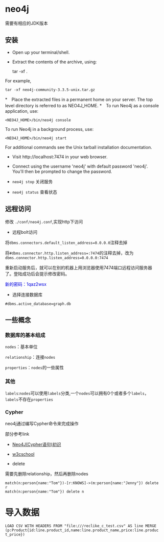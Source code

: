 # neo4j

需要有相应的JDK版本

## 安装

* Open up your terminal/shell.
* Extract the contents of the archive, using:
	
	tar -xf <filecode>.

For example,
	
	tar -xf neo4j-community-3.3.5-unix.tar.gz

*　Place the extracted files in a permanent home on your server. The top level directory is referred to as NEO4J_HOME.
	*　To run Neo4j as a console application, use:

	<NEO4J_HOME>/bin/neo4j console

To run Neo4j in a background process, use:

	<NEO4J_HOME>/bin/neo4j start

For additional commands see the Unix tarball installation documentation.

* Visit http://localhost:7474 in your web browser. 
* Connect using the username 'neo4j' with default password 'neo4j'. You'll then be prompted to change the password.


* `neo4j stop` 关闭服务
* `neo4j status` 查看状态

## 远程访问
修改 `./conf/neo4j.conf`,实现http下访问

* 远程bolt访问

将`dbms.connectors.default_listen_address=0.0.0.0`注释去掉

将`#dbms.connector.http.listen_address=:7474`的注释去掉，改为`dbms.connector.http.listen_address=0.0.0.0:7474`

重新启动服务后，就可以在别的机器上用浏览器使用7474端口远程访问服务器了。登陆成功后会提示修改密码。

<font color="while">新的密码：1qaz2wsx</font>

* 选择连接数据库

`#dbms.active_database=graph.db`


## 一些概念

### 数据库的基本组成
`nodes`：基本单位

`relationship`：连接`nodes`

`properties`：`nodes`的一些属性

### 其他

`labels`:`nodes`可以使用`labels`分类,一个`nodes`可以拥有0个或者多个`labels`，`labels`不存在`properties`

### Cypher

neo4j通过编写Cypher命令来完成操作

部分参考link

* [Neo4J(Cypher语句)初识](https://blog.csdn.net/free8666/article/details/52909523)
* [w3cschool](https://www.w3cschool.cn/neo4j/)

* delete

需要先删除relationship，然后再删除nodes
	
	match(n:person{name:"Tom"})-[r:KNOWS]->(m:person{name:"Jenny"}) delete r
	match(n:person{name:"Tom"}) delete n


# 导入数据

`LOAD CSV WITH HEADERS FROM "file:///reclike_c_test.csv" AS line MERGE (p:Product{id:line.product_id,name:line.product_name,price:line.product_price})`